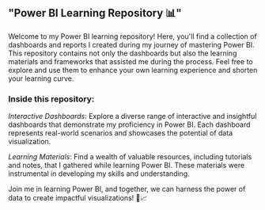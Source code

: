 ## "Power BI Learning Repository 📊"

Welcome to my Power BI learning repository! Here, you'll find a collection of dashboards and reports I created during my journey of mastering Power BI. This repository contains not only the dashboards but also the learning materials and frameworks that assisted me during the process. Feel free to explore and use them to enhance your own learning experience and shorten your learning curve.

### Inside this repository:

*Interactive Dashboards*: Explore a diverse range of interactive and insightful dashboards that demonstrate my proficiency in Power BI. Each dashboard represents real-world scenarios and showcases the potential of data visualization.

*Learning Materials*: Find a wealth of valuable resources, including tutorials and notes, that I gathered while learning Power BI. These materials were instrumental in developing my skills and understanding.

Join me in learning Power BI, and together, we can harness the power of data to create impactful visualizations! 🚀📈
